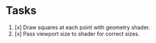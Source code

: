 # Tasks

1. [x] Draw squares at each point with geometry shader.
2. [x] Pass viewport size to shader for correct sizes.